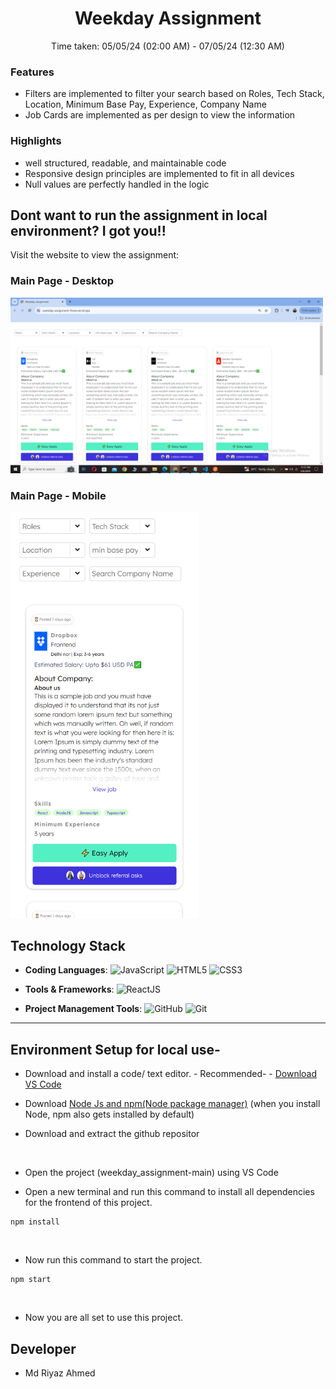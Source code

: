 <h1 align="center">Weekday Assignment</h1>
<p align="center">Time taken: 05/05/24 (02:00 AM) - 07/05/24 (12:30 AM)</p>

### Features

- Filters are implemented to filter your search based on Roles, Tech Stack, Location, Minimum Base Pay, Experience, Company Name
- Job Cards are implemented as per design to view the information

### Highlights

- well structured, readable, and maintainable code
- Responsive design principles are implemented to fit in all devices
- Null values are perfectly handled in the logic



## Dont want to run the assignment in local environment? I got you!!

Visit the website to view the assignment: 

### Main Page - Desktop

<img src="readmeassets/desktop_view.png" width="500px" >

### Main Page - Mobile

<img src="readmeassets/mobile_view.png" width="300px" >



## Technology Stack

- **Coding Languages**: <img alt="JavaScript" src="https://img.shields.io/badge/javascript%20-%23323330.svg?&style=for-the-badge&logo=javascript&logoColor=%23F7DF1E"/> <img alt="HTML5" src="https://img.shields.io/badge/html5%20-%23E34F26.svg?&style=for-the-badge&logo=html5&logoColor=white"/> <img alt="CSS3" src="https://img.shields.io/badge/css3%20-%231572B6.svg?&style=for-the-badge&logo=css3&logoColor=white"/>

- **Tools & Frameworks**: <img alt="ReactJS" src="https://img.shields.io/badge/react-%2320232a.svg?style=for-the-badge&logo=react&logoColor=%2361DAFB"/> 

- **Project Management Tools**: <img alt="GitHub" src="https://img.shields.io/badge/github%20-%23121011.svg?&style=for-the-badge&logo=github&logoColor=white"/> <img alt="Git" src="https://img.shields.io/badge/git%20-%23F05033.svg?&style=for-the-badge&logo=git&logoColor=white"/>

<hr>

## Environment Setup for local use-


- Download and install a code/ text editor. - Recommended- - [Download VS Code](https://code.visualstudio.com/download) 
  <br/>

- Download [Node Js and npm(Node package manager)](https://nodejs.org/en/) (when you install Node, npm also gets installed by default)
  <br/>


- Download and extract the github repositor
<br/>

- Open the project (weekday_assignment-main) using VS Code
  <br/>

- Open a new terminal and run this command to install all dependencies for the frontend of this project.

```
npm install
```

<br/>

- Now run this command to start the project.

```
npm start
```
<br/>

- Now you are all set to use this project.

## Developer

- Md Riyaz Ahmed
